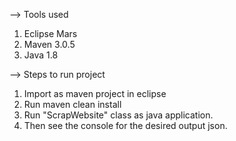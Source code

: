 --> Tools used

1. Eclipse Mars
2. Maven 3.0.5
3. Java 1.8

--> Steps to run project 

1. Import as maven project in eclipse
2. Run maven clean install 
3. Run "ScrapWebsite" class as java application.
4. Then see the console for the desired output json.
 

